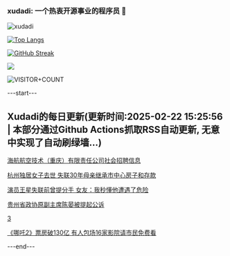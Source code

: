 ### xudadi: 一个热衷开源事业的程序员 👋

![xudadi](https://github-readme-stats-git-masterorgs-github-readme-stats-team.vercel.app/api?username=xudadi)

[![Top Langs](https://github-readme-stats.vercel.app/api/top-langs/?username=xudadi)](https://github.com/anuraghazra/github-readme-stats)

[![GitHub Streak](https://streak-stats.demolab.com?user=xudadi&locale=zh_Hans)](https://git.io/streak-stats)

![](https://raw.githubusercontent.com/xudadi/xudadi/main/assets/github-contribution-grid-snake.svg)

![VISITOR+COUNT](https://komarev.com/ghpvc/?username=xudadi&label=VISITOR+COUNT)


---start---

## Xudadi的每日更新(更新时间:2025-02-22 15:25:56 | 本部分通过Github Actions抓取RSS自动更新, 无意中实现了自动刷绿墙...)

[海航航空技术（重庆）有限责任公司社会招聘信息](https://www.gongkaoleida.com/article/2297149)

[杭州独居女子去世 失联30年母亲继承市中心房子和存款](https://m.163.com/news/article/JP09IL6H051492LM.html)

[演员王星失联前曾提分手 女友：我秒懂他遭遇了危险](https://m.163.com/news/article/JP0C13290514R9OJ.html)

[贵州省政协原副主席陈晏被提起公诉](https://m.163.com/news/article/JP0AI1QV000189PS.html)

[3](https://m.163.com/touch/news/sub/domestic)

[《哪吒2》票房破130亿 有人包场16家影院请市民免费看](https://m.163.com/news/article/JOV6EESD0512B07B.html)

---end---
